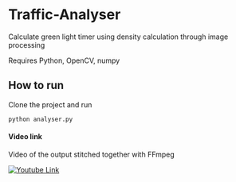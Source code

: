 # Traffic-Analyser
Calculate green light timer using density calculation through image processing

Requires Python, OpenCV, numpy

## How to run

Clone the project and run

```
python analyser.py
```

#### Video link

Video of the output stitched together with FFmpeg

[![Youtube Link](https://img.youtube.com/vi/5PkaM4Uewos/0.jpg)](https://www.youtube.com/watch?v=5PkaM4Uewos)
